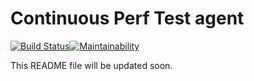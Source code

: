# Continuous Perf Test agent

[![Build Status](https://travis-ci.org/continuousperftest/agent-java.svg?branch=master)](https://travis-ci.org/continuousperftest/agent-java)[![Maintainability](https://api.codeclimate.com/v1/badges/db073d11f43ce2552fe5/maintainability)](https://codeclimate.com/github/continuousperftest/agent-java/maintainability)

This README file will be updated soon.
